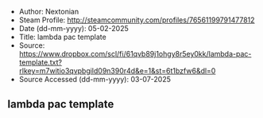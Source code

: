 - Author: Nextonian
- Steam Profile: http://steamcommunity.com/profiles/76561199791477812
- Date (dd-mm-yyyy): 05-02-2025
- Title: lambda pac template
- Source: https://www.dropbox.com/scl/fi/61qvb89j1ohgy8r5ey0kk/lambda-pac-template.txt?rlkey=m7witio3qvpbgild09n390r4d&e=1&st=6t1bzfw6&dl=0
- Source Accessed (dd-mm-yyyy): 03-07-2025

## lambda pac template
